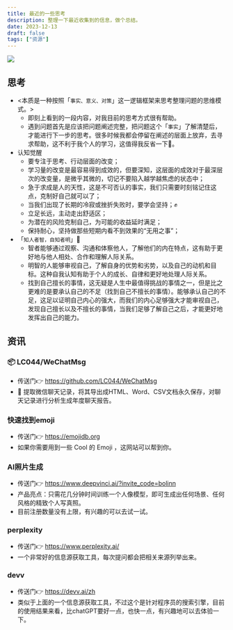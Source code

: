 ```yaml
---
title: 最近的一些思考
description: 整理一下最近收集到的信息，做个总结。
date: 2023-12-13
draft: false
tags: ["资源"]
---
```

![](/images/cover1.png)

## 思考
- <本质是一种按照「`事实、意义、对策`」这一逻辑框架来思考整理问题的思维模式。>
	- 即刻上看到的一段内容，对我目前的思考方式很有帮助。
	- 遇到问题首先是应该把问题阐述完整，把问题这个「`事实`」了解清楚后，才能进行下一步的思考。很多时候我都会停留在阐述的层面上放弃，去寻求帮助，这不利于我个人的学习，这值得我反省一下🤔。
- 认知觉醒
	- 要专注于思考、行动层面的改变；
	- 学习量的改变是最容易得到成效的，但要深知，这层面的成效对于最深层次的改变量，是微乎其微的，切记不要陷入越学越焦虑的状态中；
	- 急于求成是人的天性，这是不可否认的事实，我们只需要时刻铭记住这点，克制好自己就可以了；
	- 当我们出现了长期的冷寂或挫折失败时，要学会坚持；✊
	- 立足长远，主动走出舒适区；
	- 为潜在的风险克制自己，为可能的收益延时满足；
	- 保持耐心，坚持做那些短期内看不到效果的“无用之事”；
- 「`知人者智，自知者明`」🧠
	- 智者能够通过观察、沟通和体察他人，了解他们的内在特点，这有助于更好地与他人相处、合作和理解人际关系。
	- 明智的人能够审视自己，了解自身的优势和劣势，以及自己的动机和目标。这种自我认知有助于个人的成长、自律和更好地处理人际关系。
	- 找到自己擅长的事情，这无疑是人生中最值得挑战的事情之一，但是比之更难的是要承认自己的不足（找到自己不擅长的事情）。能够承认自己的不足，这足以证明自己内心的强大，而我们的内心足够强大才能审视自己，发现自己擅长以及不擅长的事情，当我们足够了解自己之后，才能更好地发挥出自己的能力。

## 资讯
### 📦 LC044/WeChatMsg
- 传送门👉 https://github.com/LC044/WeChatMsg
- 📄 提取微信聊天记录，将其导出成HTML、Word、CSV文档永久保存，对聊天记录进行分析生成年度聊天报告。

### 快速找到emoji
- 传送门👉 https://emojidb.org
- 如果你需要用到一些 Cool 的 Emoji ，这网站可以帮到你。

### AI照片生成
- 传送门👉 https://www.deepvinci.ai/?invite_code=bolinn
- 产品亮点：只需花几分钟时间训练一个人像模型，即可生成出任何场景、任何风格的精致个人写真照。
- 目前注册数量没有上限，有兴趣的可以去试一试。

### perplexity
- 传送门👉 https://www.perplexity.ai/
- 一个非常好的信息源获取工具，每次提问都会把相关来源列举出来。

### devv
- 传送门👉 https://devv.ai/zh
- 类似于上面的一个信息源获取工具，不过这个是针对程序员的搜索引擎，目前的使用结果来看，比chatGPT要好一点，也快一点，有兴趣地可以去体验一下。

